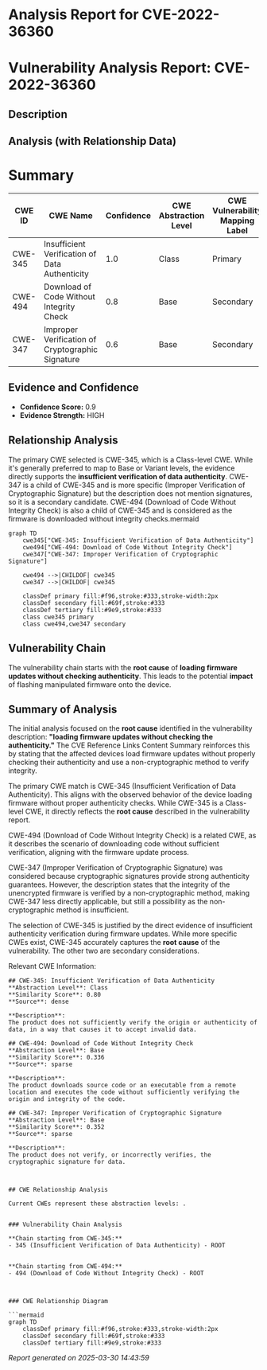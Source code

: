 # Analysis Report for CVE-2022-36360

# Vulnerability Analysis Report: CVE-2022-36360

## Description



## Analysis (with Relationship Data)

# Summary
| CWE ID | CWE Name | Confidence | CWE Abstraction Level | CWE Vulnerability Mapping Label | CWE-Vulnerability Mapping Notes |
|---|---|---|---|---|---|
| CWE-345 | Insufficient Verification of Data Authenticity | 1.0 | Class | Primary | Allowed-with-Review |
| CWE-494 | Download of Code Without Integrity Check | 0.8 | Base | Secondary | Allowed |
| CWE-347 | Improper Verification of Cryptographic Signature | 0.6 | Base | Secondary | Allowed |

## Evidence and Confidence

*   **Confidence Score:** 0.9
*   **Evidence Strength:** HIGH

## Relationship Analysis
The primary CWE selected is CWE-345, which is a Class-level CWE. While it's generally preferred to map to Base or Variant levels, the evidence directly supports the **insufficient verification of data authenticity**. CWE-347 is a child of CWE-345 and is more specific (Improper Verification of Cryptographic Signature) but the description does not mention signatures, so it is a secondary candidate. CWE-494 (Download of Code Without Integrity Check) is also a child of CWE-345 and is considered as the firmware is downloaded without integrity checks.mermaid
```mermaid
graph TD
    cwe345["CWE-345: Insufficient Verification of Data Authenticity"]
    cwe494["CWE-494: Download of Code Without Integrity Check"]
    cwe347["CWE-347: Improper Verification of Cryptographic Signature"]

    cwe494 -->|CHILDOF| cwe345
    cwe347 -->|CHILDOF| cwe345

    classDef primary fill:#f96,stroke:#333,stroke-width:2px
    classDef secondary fill:#69f,stroke:#333
    classDef tertiary fill:#9e9,stroke:#333
    class cwe345 primary
    class cwe494,cwe347 secondary

```


## Vulnerability Chain
The vulnerability chain starts with the **root cause** of **loading firmware updates without checking authenticity**. This leads to the potential **impact** of flashing manipulated firmware onto the device.

## Summary of Analysis
The initial analysis focused on the **root cause** identified in the vulnerability description: **"loading firmware updates without checking the authenticity."** The CVE Reference Links Content Summary reinforces this by stating that the affected devices load firmware updates without properly checking their authenticity and use a non-cryptographic method to verify integrity.

The primary CWE match is CWE-345 (Insufficient Verification of Data Authenticity). This aligns with the observed behavior of the device loading firmware without proper authenticity checks. While CWE-345 is a Class-level CWE, it directly reflects the **root cause** described in the vulnerability report.

CWE-494 (Download of Code Without Integrity Check) is a related CWE, as it describes the scenario of downloading code without sufficient verification, aligning with the firmware update process.

CWE-347 (Improper Verification of Cryptographic Signature) was considered because cryptographic signatures provide strong authenticity guarantees. However, the description states that the integrity of the unencrypted firmware is verified by a non-cryptographic method, making CWE-347 less directly applicable, but still a possibility as the non-cryptographic method is insufficient.

The selection of CWE-345 is justified by the direct evidence of insufficient authenticity verification during firmware updates. While more specific CWEs exist, CWE-345 accurately captures the **root cause** of the vulnerability. The other two are secondary considerations.

Relevant CWE Information:
```
## CWE-345: Insufficient Verification of Data Authenticity
**Abstraction Level**: Class
**Similarity Score**: 0.80
**Source**: dense

**Description**:
The product does not sufficiently verify the origin or authenticity of data, in a way that causes it to accept invalid data.
```
```
## CWE-494: Download of Code Without Integrity Check
**Abstraction Level**: Base
**Similarity Score**: 0.336
**Source**: sparse

**Description**:
The product downloads source code or an executable from a remote location and executes the code without sufficiently verifying the origin and integrity of the code.
```
```
## CWE-347: Improper Verification of Cryptographic Signature
**Abstraction Level**: Base
**Similarity Score**: 0.352
**Source**: sparse

**Description**:
The product does not verify, or incorrectly verifies, the cryptographic signature for data.
```
```


## CWE Relationship Analysis

Current CWEs represent these abstraction levels: .


### Vulnerability Chain Analysis

**Chain starting from CWE-345:**
- 345 (Insufficient Verification of Data Authenticity) - ROOT


**Chain starting from CWE-494:**
- 494 (Download of Code Without Integrity Check) - ROOT



### CWE Relationship Diagram

```mermaid
graph TD
    classDef primary fill:#f96,stroke:#333,stroke-width:2px
    classDef secondary fill:#69f,stroke:#333
    classDef tertiary fill:#9e9,stroke:#333
```



*Report generated on 2025-03-30 14:43:59*
